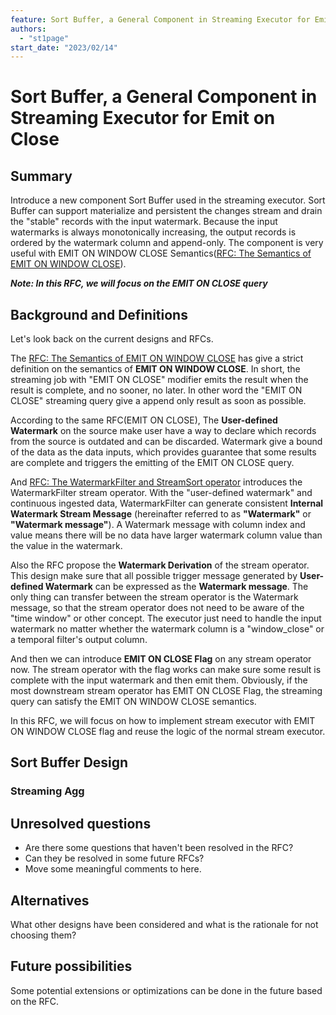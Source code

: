 ```yaml
---
feature: Sort Buffer, a General Component in Streaming Executor for Emit on Close 
authors:
  - "st1page"
start_date: "2023/02/14"
---
```


# Sort Buffer, a General Component in Streaming Executor for Emit on Close 

## Summary

Introduce a new component Sort Buffer used in the streaming executor. Sort Buffer can support materialize and persistent the changes stream and drain the "stable" records with the input watermark. Because the input watermarks is always monotonically increasing, the output records is ordered by the watermark column and append-only. The component is very useful with EMIT ON WINDOW CLOSE Semantics([RFC: The Semantics of EMIT ON WINDOW CLOSE](https://github.com/risingwavelabs/rfcs/pull/30)).

***Note: In this RFC, we will focus on the EMIT ON CLOSE query***

## Background and Definitions 
Let's look back on the current designs and RFCs. 

The [RFC: The Semantics of EMIT ON WINDOW CLOSE](https://github.com/risingwavelabs/rfcs/pull/30) has give a strict definition on the semantics of **EMIT ON WINDOW CLOSE**. In short, the streaming job with "EMIT ON CLOSE" modifier emits the result when the result is complete, and no sooner, no later. In other word the "EMIT ON CLOSE" streaming query give a append only result as soon as possible.

According to the same RFC(EMIT ON CLOSE), The **User-defined Watermark** on the source make user have a way to declare which records from the source is outdated and can be discarded. Watermark give a bound of the data as the data inputs, which provides guarantee that some results are complete and triggers the emitting of the EMIT ON CLOSE query.

And [RFC: The WatermarkFilter and StreamSort operator](https://github.com/risingwavelabs/rfcs/pull/2) introduces the WatermarkFilter stream operator. With the "user-defined watermark" and continuous ingested data, WatermarkFilter can generate consistent **Internal Watermark Stream Message** (hereinafter referred to as **"Watermark"** or **"Watermark message"**). A Watermark message with column index and value means there will be no data have larger watermark column value than the value in the watermark.

Also the RFC propose the **Watermark Derivation** of the stream operator. This design make sure that all possible trigger message generated by **User-defined Watermark** can be expressed as the **Watermark message**. The only thing can transfer between
the stream operator is the Watermark message, so that the stream operator does not need to be aware of the "time window" or other concept. The executor just need to handle the input watermark no matter whether the watermark column is a "window_close" or a temporal filter's output column.

And then we can introduce **EMIT ON CLOSE Flag** on any stream operator now. The stream operator with the flag works can make sure some result is complete with the input watermark and then emit them. Obviously, if the most downstream stream operator has EMIT ON CLOSE Flag, the streaming query can satisfy the EMIT ON WINDOW CLOSE semantics. 

In this RFC, we will focus on how to implement stream executor with EMIT ON WINDOW CLOSE flag and reuse the logic of the normal stream executor.

## Sort Buffer Design

### Streaming Agg

## Unresolved questions

* Are there some questions that haven't been resolved in the RFC?
* Can they be resolved in some future RFCs?
* Move some meaningful comments to here.

## Alternatives

What other designs have been considered and what is the rationale for not choosing them?

## Future possibilities

Some potential extensions or optimizations can be done in the future based on the RFC.
